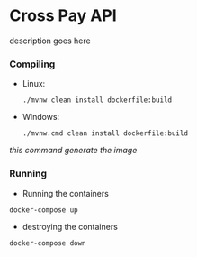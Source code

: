 # Cross Pay API 
 
description goes here

### Compiling

* Linux:

    ```
    ./mvnw clean install dockerfile:build
    ```
* Windows:

    ```
    ./mvnw.cmd clean install dockerfile:build
    ```
  
_this command generate the image_

### Running

* Running the containers

```
docker-compose up
```

* destroying the containers

```
docker-compose down
```
